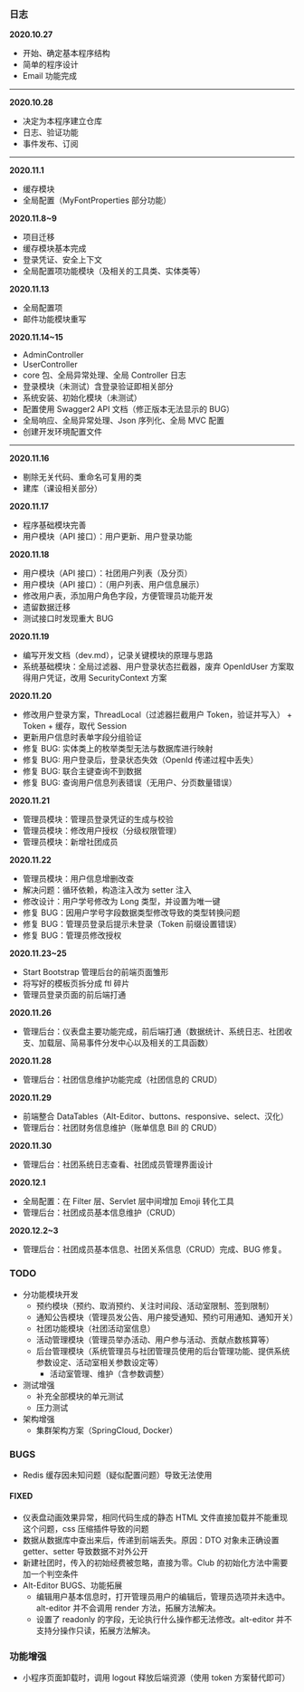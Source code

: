 
### 日志

**2020.10.27**

+ 开始、确定基本程序结构
+ 简单的程序设计
+ Email 功能完成

- - -

**2020.10.28**

+ 决定为本程序建立仓库
+ 日志、验证功能
+ 事件发布、订阅

- - -

**2020.11.1**

+ 缓存模块
+ 全局配置（MyFontProperties 部分功能）

**2020.11.8~9**

+ 项目迁移
+ 缓存模块基本完成
+ 登录凭证、安全上下文
+ 全局配置项功能模块（及相关的工具类、实体类等）

**2020.11.13**

+ 全局配置项
+ 邮件功能模块重写

**2020.11.14~15**

+ AdminController
+ UserController
+ core 包、全局异常处理、全局 Controller 日志
+ 登录模块（未测试）含登录验证即相关部分
+ 系统安装、初始化模块（未测试）
+ 配置使用 Swagger2 API 文档（修正版本无法显示的 BUG）
+ 全局响应、全局异常处理、Json 序列化、全局 MVC 配置
+ 创建开发环境配置文件

- - -

**2020.11.16**

+ 剔除无关代码、重命名可复用的类
+ 建库（课设相关部分）

**2020.11.17**

+ 程序基础模块完善
+ 用户模块（API 接口）：用户更新、用户登录功能

**2020.11.18**

+ 用户模块（API 接口）：社团用户列表（及分页）
+ 用户模块（API 接口）：（用户列表、用户信息展示）
+ 修改用户表，添加用户角色字段，方便管理员功能开发
+ 遗留数据迁移
+ 测试接口时发现重大 BUG

**2020.11.19**

+ 编写开发文档（dev.md），记录关键模块的原理与思路
+ 系统基础模块：全局过滤器、用户登录状态拦截器，废弃 OpenIdUser 方案取得用户凭证，改用 SecurityContext 方案

**2020.11.20**

+ 修改用户登录方案，ThreadLocal（过滤器拦截用户 Token，验证并写入） + Token + 缓存，取代 Session
+ 更新用户信息时表单字段分组验证
+ 修复 BUG: 实体类上的枚举类型无法与数据库进行映射
+ 修复 BUG: 用户登录后，登录状态失效（OpenId 传递过程中丢失）
+ 修复 BUG: 联合主键查询不到数据
+ 修复 BUG: 查询用户信息列表错误（无用户、分页数量错误）

**2020.11.21**

+ 管理员模块：管理员登录凭证的生成与校验
+ 管理员模块：修改用户授权（分级权限管理）
+ 管理员模块：新增社团成员

**2020.11.22**

+ 管理员模块：用户信息增删改查
+ 解决问题：循环依赖，构造注入改为 setter 注入
+ 修改设计：用户学号修改为 Long 类型，并设置为唯一键
+ 修复 BUG：因用户学号字段数据类型修改导致的类型转换问题
+ 修复 BUG：管理员登录后提示未登录（Token 前缀设置错误）
+ 修复 BUG：管理员修改授权

**2020.11.23~25**

+ Start Bootstrap 管理后台的前端页面雏形
+ 将写好的模板页拆分成 ftl 碎片
+ 管理员登录页面的前后端打通

**2020.11.26**

+ 管理后台：仪表盘主要功能完成，前后端打通（数据统计、系统日志、社团收支、加载层、简易事件分发中心以及相关的工具函数）

**2020.11.28**

+ 管理后台：社团信息维护功能完成（社团信息的 CRUD）

**2020.11.29**

+ 前端整合 DataTables（Alt-Editor、buttons、responsive、select、汉化）
+ 管理后台：社团财务信息维护（账单信息 Bill 的 CRUD）

**2020.11.30**

+ 管理后台：社团系统日志查看、社团成员管理界面设计

**2020.12.1**

+ 全局配置：在 Filter 层、Servlet 层中间增加 Emoji 转化工具
+ 管理后台：社团成员基本信息维护（CRUD）

**2020.12.2~3**

+ 管理后台：社团成员基本信息、社团关系信息（CRUD）完成、BUG 修复。

### TODO

+ 分功能模块开发
    + 预约模块（预约、取消预约、关注时间段、活动室限制、签到限制）
    + 通知公告模块（管理员发公告、用户接受通知、预约可用通知、通知开关）
    + 社团功能模块（社团活动室信息）
    + 活动管理模块（管理员举办活动、用户参与活动、贡献点数核算等）
    + 后台管理模块（系统管理员与社团管理员使用的后台管理功能、提供系统参数设定、活动室相关参数设定等）
        + 活动室管理、维护（含参数调整）
+ 测试增强
    + 补充全部模块的单元测试
    + 压力测试
+ 架构增强
    + 集群架构方案（SpringCloud, Docker）

### BUGS

+ Redis 缓存因未知问题（疑似配置问题）导致无法使用

#### FIXED

+ 仪表盘动画效果异常，相同代码生成的静态 HTML 文件直接加载并不能重现这个问题，css 压缩插件导致的问题
+ 数据从数据库中查出来后，传递到前端丢失。原因：DTO 对象未正确设置 getter、setter 导致数据不对外公开
+ 新建社团时，传入的初始经费被忽略，直接为零。Club 的初始化方法中需要加一个判空条件
+ Alt-Editor BUGS、功能拓展
    + 编辑用户基本信息时，打开管理员用户的编辑后，管理员选项并未选中。alt-editor 并不会调用 render 方法，拓展方法解决。
    + 设置了 readonly 的字段，无论执行什么操作都无法修改。alt-editor 并不支持分操作只读，拓展方法解决。

### 功能增强

+ 小程序页面卸载时，调用 logout 释放后端资源（使用 token 方案替代即可）

